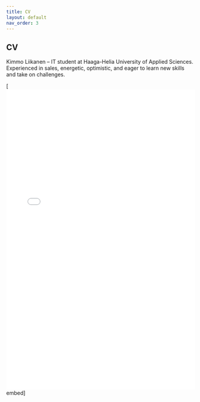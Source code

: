 ```yaml
---
title: CV
layout: default
nav_order: 3
---
```


## CV

Kimmo Liikanen – IT student at Haaga-Helia University of Applied Sciences. Experienced in sales, energetic, optimistic, and eager to learn new skills and take on challenges.

[<embed src="Liikanen_Kimmo_CV.pdf" type="application/pdf" width="100%" height="800px" />embed]